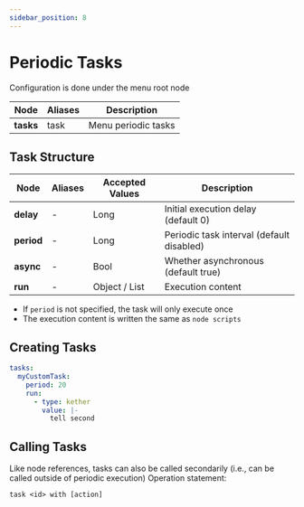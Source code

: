 ```yaml
---
sidebar_position: 8
---
```


# Periodic Tasks

Configuration is done under the menu root node

| **Node**  | Aliases | Description        |
|-----------|---------|-------------------|
| **tasks** | task    | Menu periodic tasks |

## Task Structure

| **Node**   | Aliases | Accepted Values | Description                      |
|------------|---------|-----------------|----------------------------------|
| **delay**  | -       | Long            | Initial execution delay (default 0) |
| **period** | -       | Long            | Periodic task interval (default disabled) |
| **async**  | -       | Bool            | Whether asynchronous (default true) |
| **run**    | -       | Object / List   | Execution content                |

- If `period` is not specified, the task will only execute once
- The execution content is written the same as `node scripts`

## Creating Tasks

```yaml title=Example
tasks:
  myCustomTask:
    period: 20
    run:
      - type: kether
        value: |-
          tell second
```

## Calling Tasks

Like node references, tasks can also be called secondarily (i.e., can be called outside of periodic execution)
Operation statement:

```
task <id> with [action]
```